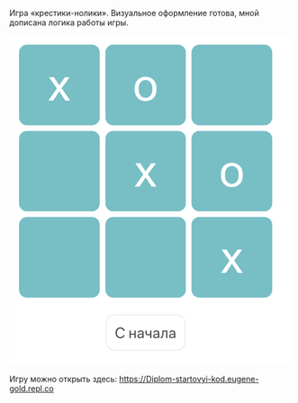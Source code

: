 
Игра «крестики-нолики». Визуальное оформление готова, мной дописана логика работы игры.

![alt text](https://github.com/eugene-gold/TicTacGame/blob/main/tictactoe.png)


Игру можно открыть здесь: https://Diplom-startovyi-kod.eugene-gold.repl.co
